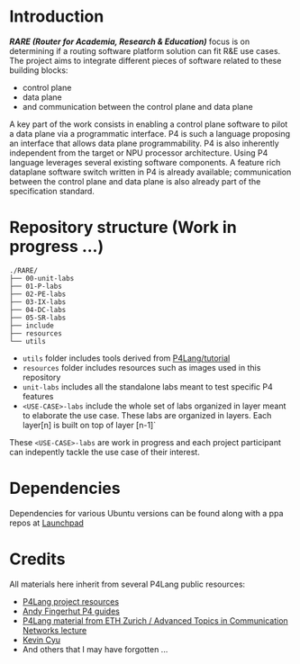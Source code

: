 # Introduction

_**RARE (Router for Academia, Research & Education)**_ focus is on determining if a routing software platform  solution can fit R&E use cases. The project aims to integrate different pieces of software related to these building blocks:

* control plane
* data plane
* and communication between the control plane and data plane

A key part of the work consists in enabling a control plane software to pilot a data plane via a programmatic interface. P4 is such a language proposing an interface that allows data plane programmability. P4 is also inherently independent from the target or NPU processor architecture.
Using P4 language leverages several existing software components. A feature rich dataplane software switch written in P4 is already available; communication between the control plane and data plane is also already part of the specification standard.

# Repository structure (Work in progress ...)
```
./RARE/
├── 00-unit-labs
├── 01-P-labs
├── 02-PE-labs
├── 03-IX-labs
├── 04-DC-labs
├── 05-SR-labs
├── include
├── resources
└── utils
```

* `utils` folder includes tools derived from [P4Lang/tutorial](https://github.com/p4lang/tutorials)
* `resources` folder includes resources such as images used in this repository 
* `unit-labs` includes all the standalone labs meant to test specific P4 features
* `<USE-CASE>-labs` include the whole set of labs organized in layer meant to elaborate the use case. These labs are organized in layers. Each layer[n] is built on top of layer [n-1]`

These `<USE-CASE>-labs` are work in progress and each project participant can indepently tackle the use case of their interest.  

# Dependencies
Dependencies for various Ubuntu versions can be found along with a ppa repos at [Launchpad](https://launchpad.net/~frederic-loui)


# Credits
All materials here inherit from several P4Lang public resources:
*	[P4Lang project resources](https://p4.org/) 
*	[Andy Fingerhut P4 guides](https://github.com/jafingerhut/p4-guide)
*	[P4Lang material from ETH Zurich / Advanced Topics in Communication Networks lecture](https://github.com/kevinbird61/p4-researching.git)
*	[Kevin Cyu](https://github.com/kevinbird61/p4-researching.git)
*	And others that I may have forgotten ...

